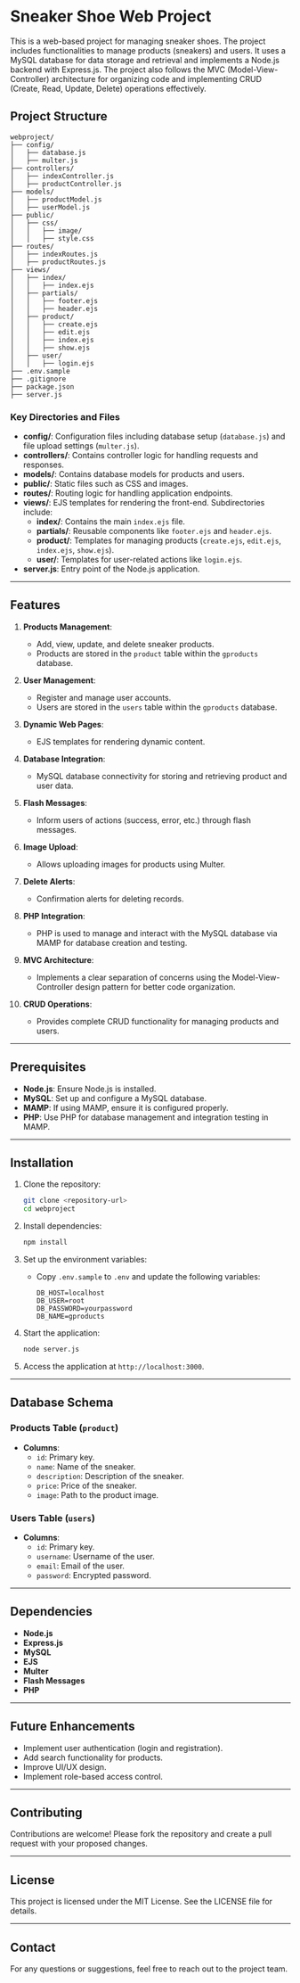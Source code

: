 # Sneaker Shoe Web Project

This is a web-based project for managing sneaker shoes. The project includes functionalities to manage products (sneakers) and users. It uses a MySQL database for data storage and retrieval and implements a Node.js backend with Express.js. The project also follows the MVC (Model-View-Controller) architecture for organizing code and implementing CRUD (Create, Read, Update, Delete) operations effectively.

## Project Structure

```
webproject/
├── config/
│   ├── database.js
│   ├── multer.js
├── controllers/
│   ├── indexController.js
│   ├── productController.js
├── models/
│   ├── productModel.js
│   ├── userModel.js
├── public/
│   ├── css/
│   │   ├── image/
│   │   ├── style.css
├── routes/
│   ├── indexRoutes.js
│   ├── productRoutes.js
├── views/
│   ├── index/
│   │   ├── index.ejs
│   ├── partials/
│   │   ├── footer.ejs
│   │   ├── header.ejs
│   ├── product/
│   │   ├── create.ejs
│   │   ├── edit.ejs
│   │   ├── index.ejs
│   │   ├── show.ejs
│   ├── user/
│   │   ├── login.ejs
├── .env.sample
├── .gitignore
├── package.json
├── server.js
```

### Key Directories and Files

- **config/**: Configuration files including database setup (`database.js`) and file upload settings (`multer.js`).
- **controllers/**: Contains controller logic for handling requests and responses.
- **models/**: Contains database models for products and users.
- **public/**: Static files such as CSS and images.
- **routes/**: Routing logic for handling application endpoints.
- **views/**: EJS templates for rendering the front-end. Subdirectories include:
  - **index/**: Contains the main `index.ejs` file.
  - **partials/**: Reusable components like `footer.ejs` and `header.ejs`.
  - **product/**: Templates for managing products (`create.ejs`, `edit.ejs`, `index.ejs`, `show.ejs`).
  - **user/**: Templates for user-related actions like `login.ejs`.
- **server.js**: Entry point of the Node.js application.

---

## Features

1. **Products Management**:

   - Add, view, update, and delete sneaker products.
   - Products are stored in the `product` table within the `gproducts` database.

2. **User Management**:

   - Register and manage user accounts.
   - Users are stored in the `users` table within the `gproducts` database.

3. **Dynamic Web Pages**:

   - EJS templates for rendering dynamic content.

4. **Database Integration**:

   - MySQL database connectivity for storing and retrieving product and user data.

5. **Flash Messages**:

   - Inform users of actions (success, error, etc.) through flash messages.

6. **Image Upload**:

   - Allows uploading images for products using Multer.

7. **Delete Alerts**:

   - Confirmation alerts for deleting records.

8. **PHP Integration**:

   - PHP is used to manage and interact with the MySQL database via MAMP for database creation and testing.

9. **MVC Architecture**:

   - Implements a clear separation of concerns using the Model-View-Controller design pattern for better code organization.

10. **CRUD Operations**:

    - Provides complete CRUD functionality for managing products and users.

---

## Prerequisites

- **Node.js**: Ensure Node.js is installed.
- **MySQL**: Set up and configure a MySQL database.
- **MAMP**: If using MAMP, ensure it is configured properly.
- **PHP**: Use PHP for database management and integration testing in MAMP.

---

## Installation

1. Clone the repository:

   ```bash
   git clone <repository-url>
   cd webproject
   ```

2. Install dependencies:

   ```bash
   npm install
   ```

3. Set up the environment variables:

   - Copy `.env.sample` to `.env` and update the following variables:
     ```env
     DB_HOST=localhost
     DB_USER=root
     DB_PASSWORD=yourpassword
     DB_NAME=gproducts
     ```

4. Start the application:

   ```bash
   node server.js
   ```

5. Access the application at `http://localhost:3000`.

---

## Database Schema

### Products Table (`product`)

- **Columns**:
  - `id`: Primary key.
  - `name`: Name of the sneaker.
  - `description`: Description of the sneaker.
  - `price`: Price of the sneaker.
  - `image`: Path to the product image.

### Users Table (`users`)

- **Columns**:
  - `id`: Primary key.
  - `username`: Username of the user.
  - `email`: Email of the user.
  - `password`: Encrypted password.

---

## Dependencies

- **Node.js**
- **Express.js**
- **MySQL**
- **EJS**
- **Multer**
- **Flash Messages**
- **PHP**

---

## Future Enhancements

- Implement user authentication (login and registration).
- Add search functionality for products.
- Improve UI/UX design.
- Implement role-based access control.

---

## Contributing

Contributions are welcome! Please fork the repository and create a pull request with your proposed changes.

---

## License

This project is licensed under the MIT License. See the LICENSE file for details.

---

## Contact

For any questions or suggestions, feel free to reach out to the project team.

